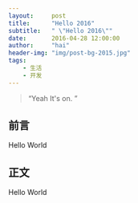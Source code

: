 ```yaml
---
layout:     post
title:      "Hello 2016"
subtitle:   " \"Hello 2016\""
date:       2016-04-28 12:00:00
author:     "hai"
header-img: "img/post-bg-2015.jpg"
tags:
    - 生活
    - 开发
---
```


> “Yeah It's on. ”


## 前言

Hello World




## 正文

Hello World
